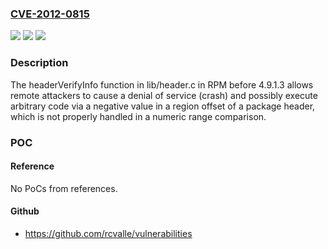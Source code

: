 ### [CVE-2012-0815](https://cve.mitre.org/cgi-bin/cvename.cgi?name=CVE-2012-0815)
![](https://img.shields.io/static/v1?label=Product&message=n%2Fa&color=blue)
![](https://img.shields.io/static/v1?label=Version&message=n%2Fa&color=blue)
![](https://img.shields.io/static/v1?label=Vulnerability&message=n%2Fa&color=brighgreen)

### Description

The headerVerifyInfo function in lib/header.c in RPM before 4.9.1.3 allows remote attackers to cause a denial of service (crash) and possibly execute arbitrary code via a negative value in a region offset of a package header, which is not properly handled in a numeric range comparison.

### POC

#### Reference
No PoCs from references.

#### Github
- https://github.com/rcvalle/vulnerabilities

